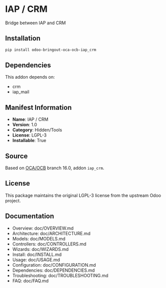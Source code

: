 # IAP / CRM

Bridge between IAP and CRM

## Installation

```bash
pip install odoo-bringout-oca-ocb-iap_crm
```

## Dependencies

This addon depends on:
- crm
- iap_mail

## Manifest Information

- **Name**: IAP / CRM
- **Version**: 1.0
- **Category**: Hidden/Tools
- **License**: LGPL-3
- **Installable**: True

## Source

Based on [OCA/OCB](https://github.com/OCA/OCB) branch 16.0, addon `iap_crm`.

## License

This package maintains the original LGPL-3 license from the upstream Odoo project.

## Documentation

- Overview: doc/OVERVIEW.md
- Architecture: doc/ARCHITECTURE.md
- Models: doc/MODELS.md
- Controllers: doc/CONTROLLERS.md
- Wizards: doc/WIZARDS.md
- Install: doc/INSTALL.md
- Usage: doc/USAGE.md
- Configuration: doc/CONFIGURATION.md
- Dependencies: doc/DEPENDENCIES.md
- Troubleshooting: doc/TROUBLESHOOTING.md
- FAQ: doc/FAQ.md
